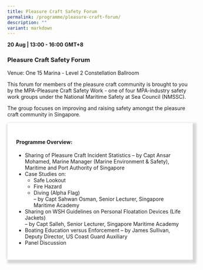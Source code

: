 ```yaml
---
title: Pleasure Craft Safety Forum
permalink: /programme/pleasure-craft-forum/
description: ""
variant: markdown
---
```

<div class="container-space">
  <b>20 Aug | 13:00 - 16:00</b>&nbsp;<b>GMT+8</b>
  <h3>Pleasure Craft Safety Forum</h3>
	<p>Venue: One 15 Marina - Level 2 Constellation Ballroom</p>
	<p>This forum for members of the pleasure craft community is brought to you by the MPA-Pleasure Craft Safety Work - one of four MPA-industry safety work groups under the National Maritime Safety at Sea Council (NMSSC).</p>
	<p>The group focuses on improving and raising safety amongst the pleasure craft community in Singapore.</p>
</div>

<section>
<div class="bp-container is-fluid full-width">
<div class="row">
<div class="col is-full">
<div class="row">
<div class="col is-12">
<div class="border bg-light h-100 position-relative">
<div class="p-4">
	<h4 class="programme-title">Programme Overview:</h4>
	<ul>
		<li>Sharing of Pleasure Craft Incident Statistics – by Capt Ansar Mohamed, Marine Manager (Marine Environment & Safety), Maritime and Port Authority of Singapore</li>
		<li>Case Studies on:
		<ul class="second-level">
			<li>Safe Lookout</li>
			<li>Fire Hazard</li>
			<li>Diving (Alpha Flag)<br>– by Capt Sahwan Osman, Senior Lecturer, Singapore Maritime Academy</li>
		</ul></li>
		<li>Sharing on WSH Guidelines on Personal Floatation Devices (Life Jackets)<br> – by Capt Salleh, Senior Lecturer, Singapore Maritime Academy </li>
		<li>Boating Education versus Enforcement – by James Sullivan, Deputy Director, US Coast Guard Auxiliary</li>
		<li>Panel Discussion</li>
	</ul>
</div>
</div>
</div>
</div>
</div>
</div>
</div>	
</section>

<style type="text/css">
	ul.second-level > li:last-child{
		margin-bottom:0px!important;
	}
	ul.second-level{
		margin-top:0px!important;
	}
	.container-space{
	margin-bottom:15px;
	}
	.full-width{
		margin-left:0px!important;
		margin-right:0px!important;
	}
	hr.my-3{
margin-top: 0.75rem;	
	}

    .is-left{
      text-align: left;
    }
    .content h4{
      font-weight: 500; 
      color: #337B9A !important;
      margin-top: 1rem;
    }
    .bg-light {
      background-color: #fff !important;
      box-shadow: 5px 5px 5px 5px rgb(215 215 215), -5px 0 6px -4px rgb(215 215 215);
    }
    .p-4 {
      padding: 1.5rem!important;
    }
  .content a {text-decoration:none;}
	.content h3 { margin-top: 1rem;}
</style>
